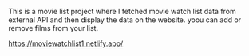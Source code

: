 This is a movie list project where I fetched movie watch list data from     
external API and then display the data on the website. yoou can add or remove films from your list. 

https://moviewatchlist1.netlify.app/
